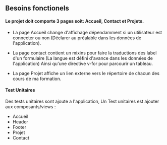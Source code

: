 
## Besoins fonctionels
#### Le projet doit comporte 3 pages soit: Accueil, Contact et Projets.
* La page Accueil change d'affichage dépendamment si un utilisateur est 
connecter ou non (Déclarer au préalable dans les données de l'application).
* La page contact contient un mixins pour faire la traductions des label d'un formulaire (La langue
est défini d'avance dans les données de l'application) Ainsi qu'une directive v-for pour parcourir un tableau.

* La page Projet affiche un lien externe vers le répertoire de chacun des cours de ma formation.  

#### Test Unitaires
Des tests unitaires sont ajoute a l'application, Un Test unitaires est ajouter aux composants/views :
* Accueil
* Header
* Footer
* Projet
* Contact
